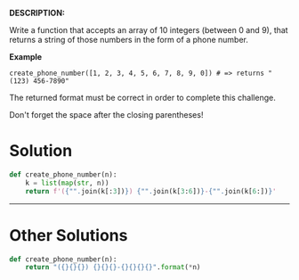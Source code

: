**DESCRIPTION:**

Write a function that accepts an array of 10 integers (between 0 and 9), that returns a string of those numbers in the form of a phone number.

**Example**
```
create_phone_number([1, 2, 3, 4, 5, 6, 7, 8, 9, 0]) # => returns "(123) 456-7890"
```
The returned format must be correct in order to complete this challenge.

Don't forget the space after the closing parentheses!

# Solution

```python
def create_phone_number(n):
    k = list(map(str, n))
    return f'({"".join(k[:3])}) {"".join(k[3:6])}-{"".join(k[6:])}'
```
___
# Other Solutions

```python
def create_phone_number(n):
	return "({}{}{}) {}{}{}-{}{}{}{}".format(*n)
```
